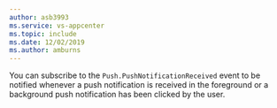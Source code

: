 ```yaml
---
author: asb3993
ms.service: vs-appcenter
ms.topic: include
ms.date: 12/02/2019
ms.author: amburns
---
```


You can subscribe to the `Push.PushNotificationReceived` event to be notified whenever a push notification is received in the foreground or a background push notification has been clicked by the user.
